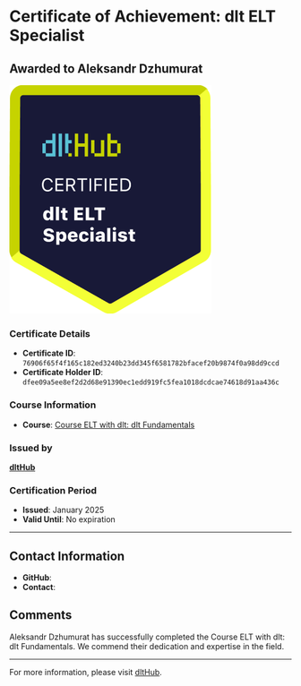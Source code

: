 
# Certificate of Achievement: dlt ELT Specialist

## Awarded to **Aleksandr Dzhumurat**

![Course Image](../badges/dlt_ELT_specialist.png)

### Certificate Details
- **Certificate ID**: `76906f65f4f165c182ed3240b23dd345f6581782bfacef20b9874f0a98dd9ccd`
- **Certificate Holder ID**: `dfee09a5ee8ef2d2d68e91390ec1edd919fc5fea1018dcdcae74618d91aa436c`

### Course Information
- **Course**: [Course ELT with dlt: dlt Fundamentals](https://github.com/dlt-hub/dlthub-education/tree/main/courses/dlt_fundamentals_dec_2024)

### Issued by
[**dltHub**](https://dlthub.com/) 

### Certification Period
- **Issued**: January 2025
- **Valid Until**: No expiration

---

## Contact Information
- **GitHub**: 
- **Contact**: 

## Comments
Aleksandr Dzhumurat has successfully completed the Course ELT with dlt: dlt Fundamentals. We commend their dedication and expertise in the field.

---

For more information, please visit [dltHub](https://dlthub.com/).
    